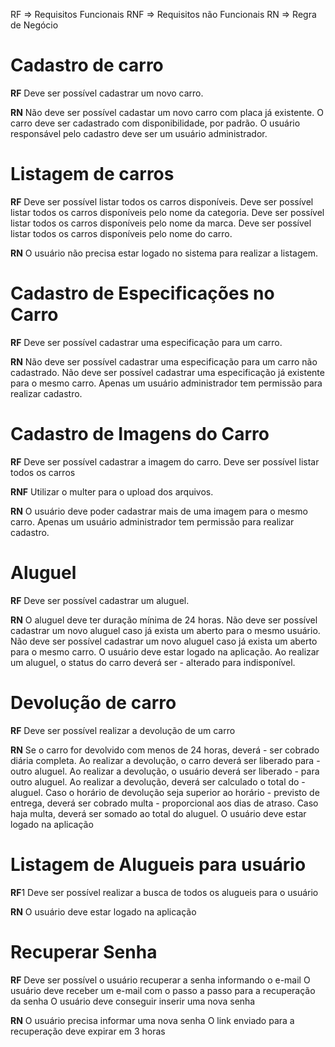 RF => Requisitos Funcionais RNF => Requisitos não Funcionais RN => Regra de Negócio

# Cadastro de carro
**RF** 
Deve ser possível cadastrar um novo carro.

**RN** 
Não deve ser possível cadastar um novo carro com placa já existente. 
O carro deve ser cadastrado com disponibilidade, por padrão. 
O usuário responsável pelo cadastro deve ser um usuário administrador.

# Listagem de carros
**RF** 
Deve ser possível listar todos os carros disponíveis. 
Deve ser possível listar todos os carros disponíveis pelo nome da categoria. 
Deve ser possível listar todos os carros disponíveis pelo nome da marca. 
Deve ser possível listar todos os carros disponíveis pelo nome do carro.

**RN** 
O usuário não precisa estar logado no sistema para realizar a listagem.

# Cadastro de Especificações no Carro
**RF** 
Deve ser possível cadastrar uma especificação para um carro.


**RN** 
Não deve ser possível cadastrar uma especificação para um carro não cadastrado. 
Não deve ser possível cadastrar uma especificação já existente para o mesmo carro. 
Apenas um usuário administrador tem permissão para realizar cadastro.

# Cadastro de Imagens do Carro
**RF** 
Deve ser possível cadastrar a imagem do carro.
Deve ser possível listar todos os carros

**RNF** 
Utilizar o multer para o upload dos arquivos.

**RN** 
O usuário deve poder cadastrar mais de uma imagem para o mesmo carro. 
Apenas um usuário administrador tem permissão para realizar cadastro.

# Aluguel
**RF** 
Deve ser possível cadastrar um aluguel.

**RN** 
O aluguel deve ter duração mínima de 24 horas. 
Não deve ser possível cadastrar um novo aluguel caso já exista um aberto para o mesmo usuário. 
Não deve ser possível cadastrar um novo aluguel caso já exista um aberto para o mesmo carro. 
O usuário deve estar logado na aplicação.
Ao realizar um aluguel, o status do carro deverá ser - alterado para indisponível.

# Devolução de carro

**RF**
Deve ser possível realizar a devolução de um carro

**RN**
Se o carro for devolvido com menos de 24 horas, deverá - ser cobrado diária completa.
Ao realizar a devolução, o carro deverá ser liberado para - outro aluguel.
Ao realizar a devolução, o usuário deverá ser liberado - para outro aluguel.
Ao realizar a devolução, deverá ser calculado o total do - aluguel.
Caso o horário de devolução seja superior ao horário - previsto de entrega, deverá ser cobrado multa - proporcional aos dias de atraso.
Caso haja multa, deverá ser somado ao total do aluguel.
O usuário deve estar logado na aplicação

# Listagem de Alugueis para usuário

**RF**1
Deve ser possível realizar a busca de todos os alugueis para o usuário

**RN**
O usuário deve estar logado na aplicação

# Recuperar Senha

**RF**
Deve ser possível o usuário recuperar a senha informando o e-mail
O usuário deve receber um e-mail com o passo a passo para a recuperação da senha
O usuário deve conseguir inserir uma nova senha

**RN**
O usuário precisa informar uma nova senha
O link enviado para a recuperação deve expirar em 3 horas